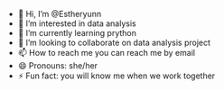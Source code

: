 - 👋 Hi, I’m @Estheryunn
- 👀 I’m interested in data analysis
- 🌱 I’m currently learning prython
- 💞️ I’m looking to collaborate on data analysis project
- 📫 How to reach me you can reach me by email
- 😄 Pronouns: she/her
- ⚡ Fun fact: you will know me when we work together

<!---
Estheryunn/Estheryunn is a ✨ special ✨ repository because its `README.md` (this file) appears on your GitHub profile.
You can click the Preview link to take a look at your changes.
--->
